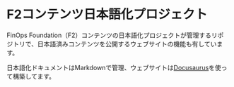 # F2コンテンツ日本語化プロジェクト

FinOps Foundation（F2）コンテンツの日本語化プロジェクトが管理するリポジトリで、日本語済みコンテンツを公開するウェブサイトの機能も有しています。

日本語化ドキュメントはMarkdownで管理、ウェブサイトは[Docusaurus](https://docusaurus.io/)を使って構築してます。
